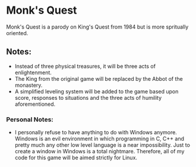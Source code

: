 # Monk's Quest
Monk's Quest is a parody on King's Quest from 1984 but is more spritually oriented.


## Notes:
- Instead of three physical treasures, it will be three acts of enlightenment.
- The King from the original game will be replaced by the Abbot of the monastery.
- A simplified leveling system will be added to the game based upon score, responses to situations and the three acts of humility aforementioned.

### Personal Notes:
- I personally refuse to have anything to do with Windows anymore. Windows is an evil environment in which programming in C, C++ and pretty much any other low level language is a near impossibility. Just to create a window in Windows is a total nightmare. Therefore, all of my code for this game will be aimed strictly for Linux.
